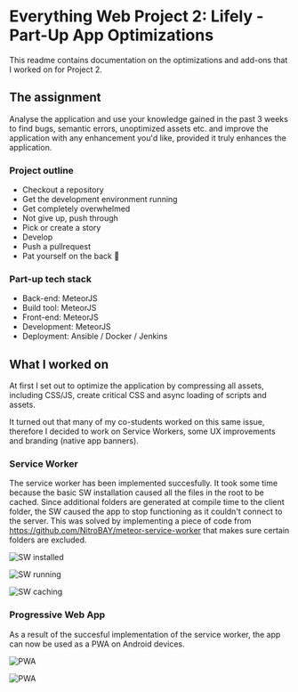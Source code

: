 # Everything Web Project 2: Lifely - Part-Up App Optimizations
This readme contains documentation on the optimizations and add-ons that I worked on for Project 2.

## The assignment
Analyse the application and use your knowledge gained in the past 3 weeks to find bugs, semantic errors, unoptimized assets etc. and improve the application with any enhancement you'd like, provided it truly enhances the application.

### Project outline
* Checkout a repository
* Get the development environment running
* Get completely overwhelmed
* Not give up, push through
* Pick or create a story
* Develop
* Push a pullrequest
* Pat yourself on the back 👊

### Part-up tech stack
* Back-end: MeteorJS
* Build tool: MeteorJS
* Front-end: MeteorJS
* Development: MeteorJS
* Deployment: Ansible / Docker / Jenkins

## What I worked on
At first I set out to optimize the application by compressing all assets, including CSS/JS, create critical CSS and async loading of scripts and assets.

It turned out that many of my co-students worked on this same issue, therefore I decided to work on Service Workers, some UX improvements and branding (native app banners).

### Service Worker
The service worker has been implemented succesfully. It took some time because the basic SW installation caused all the files in the root to be cached. Since additional folders are generated at compile time to the client folder, the SW caused the app to stop functioning as it couldn't connect to the server. This was solved by implementing a piece of code from https://github.com/NitroBAY/meteor-service-worker that makes sure certain folders are excluded.

![SW installed](https://raw.github.com/SadisticSun/part-up/develop/app/readme-img/sw_installed.png?raw=true)

![SW running](https://raw.github.com/SadisticSun/part-up/develop/app/readme-img/sw_running.png?raw=true)

![SW caching](https://raw.github.com/SadisticSun/part-up/develop/app/readme-img/sw_fetch.png?raw=true)

### Progressive Web App

As a result of the succesful implementation of the service worker, the app can now be used as a PWA on Android devices.

![PWA](https://raw.github.com/SadisticSun/part-up/develop/app/readme-img/lg_pwa_splash.png?raw=true)

![PWA](https://raw.github.com/SadisticSun/part-up/develop/app/readme-img/lg_pwa.png?raw=true)

